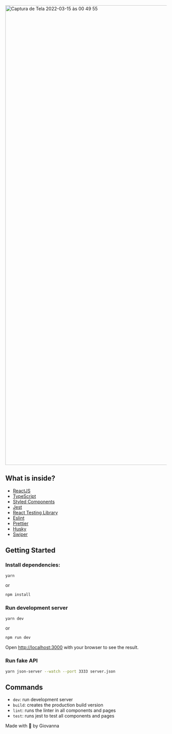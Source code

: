 <img width="1436" alt="Captura de Tela 2022-03-15 às 00 49 55" src="https://user-images.githubusercontent.com/71105672/158302625-8e2a9f7e-e463-4d7a-9b07-20f73d5553fc.png">


## What is inside?

- [ReactJS](https://reactjs.org)
- [TypeScript](https://www.typescriptlang.org)
- [Styled Components](https://styled-components.com)
- [Jest](https://jestjs.io/)
- [React Testing Library](https://testing-library.com/docs/react-testing-library/intro)
- [Eslint](https://eslint.org/)
- [Prettier](https://prettier.io/)
- [Husky](https://github.com/typicode/husky)
- [Swiper](https://swiperjs.com/react)

## Getting Started
### Install dependencies:

```bash
yarn
```

or

```bash
npm install
```

### Run development server

```bash
yarn dev
```

or 

```bash
npm run dev
```

Open [http://localhost:3000](http://localhost:3000) with your browser to see the result.

### Run fake API

```bash
yarn json-server --watch --port 3333 server.json
```

## Commands

- `dev`: run development server
- `build`: creates the production build version
- `lint`: runs the linter in all components and pages
- `test`: runs jest to test all components and pages

Made with 💜 by Giovanna
